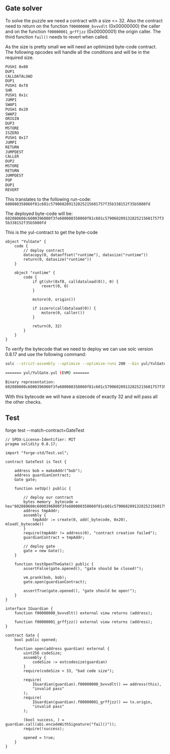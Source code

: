 ## Gate solver

To solve the puzzle we need a contract with a size <= 32. Also the contract need to return on the function `f00000000_bvvvdlt` (0x00000000) the caller and on the function `f00000001_grffjzz` (0x00000001) the origin caller. The third function `fail()` needs to revert when called.

As the size is pretty small we will need an optimized byte-code contract. The following opcodes will handle all the conditions and will be in the required size.

```bash
PUSH1 0x00
DUP1
CALLDATALOAD
DUP1
PUSH1 0xf8
SHR
PUSH1 0x1c
JUMPI
SWAP1
PUSH1 0x20
SWAP2
ORIGIN
DUP3
MSTORE
ISZERO
PUSH1 0x17
JUMPI
RETURN
JUMPDEST
CALLER
DUP2
MSTORE
RETURN
JUMPDEST
POP
DUP1
REVERT
```

This translates to the following run-code:
`600080358060f81c601c579060209132825215601757f35b338152f35b5080fd`

The deployed byte-code will be:
`602080600c6000396000f3fe600080358060f81c601c579060209132825215601757f35b338152f35b5080fd`

This is the yul-contract to get the byte-code
```solidity
object "YulGate" {
    code {
        // deploy contract
        datacopy(0, dataoffset("runtime"), datasize("runtime"))
        return(0, datasize("runtime"))
    }

    object "runtime" {
        code {
            if gt(shr(0xf8, calldataload(0)), 0) {
                revert(0, 0)
            }

            mstore(0, origin())

            if iszero(calldataload(0)) {
                mstore(0, caller())
            }

            return(0, 32)
        }
    }
}
```

To verify the bytecode that we need to deploy we can use solc version 0.8.17 and use the following command:
```bash
solc --strict-assembly --optimize --optimize-runs 200 --bin yul/YulGate.yul

======= yul/YulGate.yul (EVM) =======

Binary representation:
602080600c6000396000f3fe600080358060f81c601c579060209132825215601757f35b338152f35b5080fd
```

With this bytecode we will have a sizecode of exactly 32 and will pass all the other checks.

## Test
forge test --match-contract=GateTest

```solidity
// SPDX-License-Identifier: MIT
pragma solidity 0.8.17;

import "forge-std/Test.sol";

contract GateTest is Test {

    address bob = makeAddr("bob");
    address guardianContract;
    Gate gate;

    function setUp() public {
        
        // deploy our contract
        bytes memory _bytecode = hex"602080600c6000396000f3fe600080358060f81c601c579060209132825215601757f35b338152f35b5080fd";
        address tmpAddr;
        assembly {
            tmpAddr := create(0, add(_bytecode, 0x20), mload(_bytecode))
        }
        require(tmpAddr != address(0), "contract creation failed");
        guardianContract = tmpAddr;

        // deploy gate
        gate = new Gate();
    }

    function testOpenTheGate() public {
        assertFalse(gate.opened(), "gate should be closed!");
        
        vm.prank(bob, bob);        
        gate.open(guardianContract);

        assertTrue(gate.opened(), "gate should be open!");
    }
}

interface IGuardian {
    function f00000000_bvvvdlt() external view returns (address);

    function f00000001_grffjzz() external view returns (address);
}

contract Gate {
    bool public opened;

    function open(address guardian) external {
        uint256 codeSize;
        assembly {
            codeSize := extcodesize(guardian)
        }
        require(codeSize < 33, "bad code size");

        require(
            IGuardian(guardian).f00000000_bvvvdlt() == address(this),
            "invalid pass"
        );
        require(
            IGuardian(guardian).f00000001_grffjzz() == tx.origin,
            "invalid pass"
        );

        (bool success, ) = guardian.call(abi.encodeWithSignature("fail()"));
        require(!success);

        opened = true;
    }
}
```